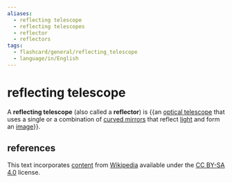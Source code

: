 ```yaml
---
aliases:
  - reflecting telescope
  - reflecting telescopes
  - reflector
  - reflectors
tags:
  - flashcard/general/reflecting_telescope
  - language/in/English
---
```


# reflecting telescope

A __reflecting telescope__ (also called a __reflector__) is {{an [optical telescope](optical%20telescope.md) that uses a single or a combination of [curved mirrors](curved%20mirror.md) that reflect [light](light.md) and form an [image](image.md)}}. <!--SR:!2024-08-05,9,270-->

## references

This text incorporates [content](https://en.wikipedia.org/wiki/reflecting_telescope) from [Wikipedia](Wikipedia.md) available under the [CC BY-SA 4.0](https://creativecommons.org/licenses/by-sa/4.0/) license.
